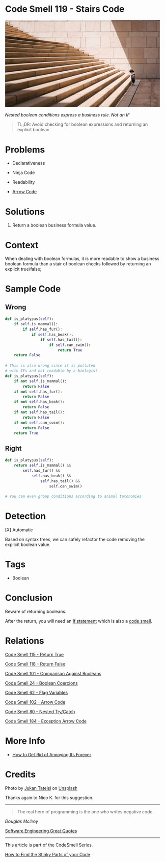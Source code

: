 # Code Smell 119 - Stairs Code

![Code Smell 119 - Stairs Code](Code%20Smell%20119%20-%20Stairs%20Code.jpg)

*Nested boolean conditions express a business rule. Not an IF*

> TL;DR: Avoid checking for boolean expressions and returning an explicit boolean.

# Problems

- Declarativeness

- Ninja Code

- Readability

- [Arrow Code](https://github.com/mcsee/Software-Design-Articles/tree/main/Articles/Code%20Smells/Code%20Smell%20102%20-%20Arrow%20Code/readme.md)

# Solutions

1. Return a boolean business formula value.

# Context

When dealing with boolean formulas, it is more readable to show a business boolean formula than a stair of boolean checks followed by returning an explicit true/false;

# Sample Code

## Wrong

[Gist Url]: # (https://gist.github.com/mcsee/b7125d33f30a8a37a40bc994fe7fcba6)
```python
def is_platypus(self):
    if self.is_mammal():
        if self.has_fur():
            if self.has_beak():
                if self.has_tail():
                    if self.can_swim():
                        return True
    return False

# This is also wrong since it is polluted 
# with IFs and not readable by a biologist
def is_platypus(self):
    if not self.is_mammal():
        return False
    if not self.has_fur():
        return False
    if not self.has_beak():
        return False
    if not self.has_tail():
        return False
    if not self.can_swim():
        return False 
    return True
```

## Right

[Gist Url]: # (https://gist.github.com/mcsee/b0afdb15577225b97f66381872f373f1)
```python
def is_platypus(self):
    return self.is_mammal() && 
        self.has_fur() &&
            self.has_beak() && 
                self.has_tail() &&
                    self.can_swim()
  
# You can even group conditions according to animal taxonomies
```

# Detection

[X] Automatic 

Based on syntax trees, we can safely refactor the code removing the explicit boolean value.

# Tags

- Boolean

# Conclusion

Beware of returning booleans. 

After the return, you will need an [If statement](https://github.com/mcsee/Software-Design-Articles/tree/main/Articles/Theory/How%20to%20Get%20Rid%20of%20Annoying%20IFs%20Forever/readme.md) which is also a [code smell](https://github.com/mcsee/Software-Design-Articles/tree/main/Articles/Code%20Smells/Code%20Smell%2036%20-%20Switch%20case%20elseif%20else%20if%20statements/readme.md).

# Relations

[Code Smell 115 - Return True](https://github.com/mcsee/Software-Design-Articles/tree/main/Articles/Code%20Smells/Code%20Smell%20115%20-%20Return%20True/readme.md)

[Code Smell 118 - Return False](https://github.com/mcsee/Software-Design-Articles/tree/main/Articles/Code%20Smells/Code%20Smell%20118%20-%20Return%20False/readme.md)

[Code Smell 101 - Comparison Against Booleans](https://github.com/mcsee/Software-Design-Articles/tree/main/Articles/Code%20Smells/Code%20Smell%20101%20-%20Comparison%20Against%20Booleans/readme.md)

[Code Smell 24 - Boolean Coercions](https://github.com/mcsee/Software-Design-Articles/tree/main/Articles/Code%20Smells/Code%20Smell%2024%20-%20Boolean%20Coercions/readme.md)

[Code Smell 62 - Flag Variables](https://github.com/mcsee/Software-Design-Articles/tree/main/Articles/Code%20Smells/Code%20Smell%2062%20-%20Flag%20Variables/readme.md)

[Code Smell 102 - Arrow Code](https://github.com/mcsee/Software-Design-Articles/tree/main/Articles/Code%20Smells/Code%20Smell%20102%20-%20Arrow%20Code/readme.md)

[Code Smell 80 - Nested Try/Catch](https://github.com/mcsee/Software-Design-Articles/tree/main/Articles/Code%20Smells/Code%20Smell%2080%20-%20Nested%20Try%20Catch/readme.md)

[Code Smell 184 - Exception Arrow Code](https://github.com/mcsee/Software-Design-Articles/tree/main/Articles/Code%20Smells/Code%20Smell%20184%20-%20Exception%20Arrow%20Code/readme.md)

# More Info

- [How to Get Rid of Annoying Ifs Forever](https://github.com/mcsee/Software-Design-Articles/tree/main/Articles/Theory/How%20to%20Get%20Rid%20of%20Annoying%20IFs%20Forever/readme.md)

# Credits

Photo by [Jukan Tateisi](https://unsplash.com/@tateisimikito) on [Unsplash](https://unsplash.com/s/photos/stairs)
    
Thanks again to Nico K. for this suggestion.

* * *

> The real hero of programming is the one who writes negative code.

_Douglas McIlroy_
 
[Software Engineering Great Quotes](https://github.com/mcsee/Software-Design-Articles/tree/main/Articles/Quotes/Software%20Engineering%20Great%20Quotes/readme.md)

* * *

This article is part of the CodeSmell Series.

[How to Find the Stinky Parts of your Code](https://github.com/mcsee/Software-Design-Articles/tree/main/Articles/Code%20Smells/How%20to%20Find%20the%20Stinky%20parts%20of%20your%20Code/readme.md)